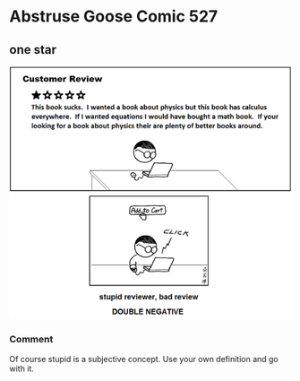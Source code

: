 # Abstruse Goose Comic 527
## one star

![image](one_star_is_best_star.png)
### Comment
Of course stupid is a subjective concept. Use your own definition and go with it.
